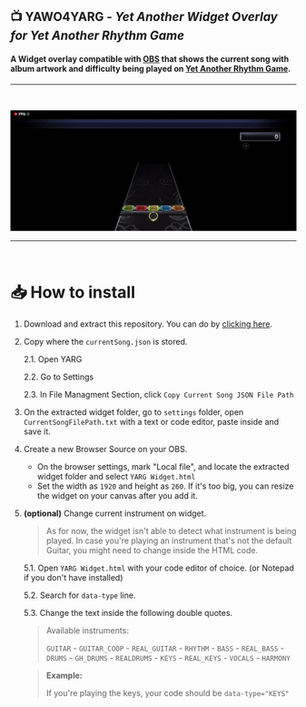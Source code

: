 ## 📺 **YAWO4YARG** - *Yet Another Widget Overlay for Yet Another Rhythm Game*

#### A Widget overlay compatible with [OBS](https://obsproject.com) that shows the current song with album artwork and difficulty being played on [Yet Another Rhythm Game](https://github.com/YARC-Official/YARG).


---

<br />

![Banner](.github/Banner.gif)

---

<br />

# 📥 How to install

1. Download and extract this repository. You can do by [clicking here](https://github.com/Pantotone/YAWO4YARG/archive/refs/heads/main.zip).

2. Copy where the `currentSong.json` is stored.
    
    2.1. Open YARG

    2.2. Go to Settings

    2.3. In File Managment Section, click `Copy Current Song JSON File Path`

3. On the extracted widget folder, go to `settings` folder, open `CurrentSongFilePath.txt` with a text or code editor, paste inside and save it.

4. Create a new Browser Source on your OBS.

    - On the browser settings, mark "Local file", and locate the extracted widget folder and select `YARG Widget.html`
    - Set the width as `1920` and height as `260`. If it's too big, you can resize the widget on your canvas after you add it.

5. **(optional)** Change current instrument on widget.

    > As for now, the widget isn't able to detect what instrument is being played. In case you're playing an instrument that's not the default Guitar, you might need to change inside the HTML code.

    5.1. Open `YARG Widget.html` with your code editor of choice. (or Notepad if you don't have installed)

    5.2. Search for `data-type` line.

    5.3. Change the text inside the following double quotes.

    > Available instruments:
    >
    > `GUITAR` - `GUITAR_COOP` - `REAL_GUITAR` - `RHYTHM` - `BASS` - `REAL_BASS` - `DRUMS` - `GH_DRUMS` - `REALDRUMS` - `KEYS` - `REAL_KEYS` - `VOCALS` - `HARMONY`

    > **Example:**
    >
    > If you're playing the keys, your code should be `data-type="KEYS"`